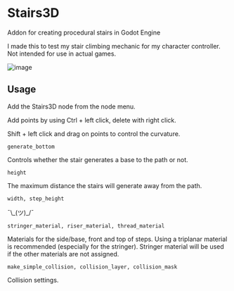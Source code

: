 # Stairs3D
Addon for creating procedural stairs in Godot Engine

I made this to test my stair climbing mechanic for my character controller. Not intended for use in actual games.

![image](https://user-images.githubusercontent.com/47208466/172578880-e70a08d8-ce26-44e5-ab01-83f61b877181.png)

## Usage
Add the Stairs3D node from the node menu.

Add points by using Ctrl + left click, delete with right click.

Shift + left click and drag on points to control the curvature.

	generate_bottom

Controls whether the stair generates a base to the path or not.

	height

The maximum distance the stairs will generate away from the path.

	width, step_height

¯\\\_(ツ)\_/¯

	stringer_material, riser_material, thread_material

Materials for the side/base, front and top of steps. Using a triplanar material is recommended (especially for the stringer). Stringer material will be used if the other materials are not assigned.

	make_simple_collision, collision_layer, collision_mask

Collision settings.
